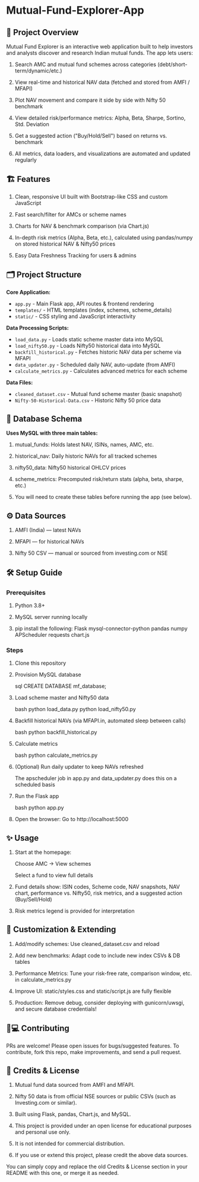 # Mutual-Fund-Explorer-App

## 🚀 Project Overview
Mutual Fund Explorer is an interactive web application built to help investors and analysts discover and research Indian mutual funds. The app lets users:

1. Search AMC and mutual fund schemes across categories (debt/short-term/dynamic/etc.)

2. View real-time and historical NAV data (fetched and stored from AMFI / MFAPI)

3. Plot NAV movement and compare it side by side with Nifty 50 benchmark

4. View detailed risk/performance metrics: Alpha, Beta, Sharpe, Sortino, Std. Deviation

5. Get a suggested action ("Buy/Hold/Sell") based on returns vs. benchmark

6. All metrics, data loaders, and visualizations are automated and updated regularly

## 🏗️ Features
1. Clean, responsive UI built with Bootstrap-like CSS and custom JavaScript

2. Fast search/filter for AMCs or scheme names

3. Charts for NAV & benchmark comparison (via Chart.js)

4. In-depth risk metrics (Alpha, Beta, etc.), calculated using pandas/numpy on stored historical NAV & Nifty50 prices

5. Easy Data Freshness Tracking for users & admins

## 🗂️ Project Structure
**Core Application:**
- `app.py` - Main Flask app, API routes & frontend rendering
- `templates/` - HTML templates (index, schemes, scheme_details)
- `static/` - CSS styling and JavaScript interactivity

**Data Processing Scripts:**
- `load_data.py` - Loads static scheme master data into MySQL
- `load_nifty50.py` - Loads Nifty50 historical data into MySQL
- `backfill_historical.py` - Fetches historic NAV data per scheme via MFAPI
- `data_updater.py` - Scheduled daily NAV, auto-update (from AMFI)
- `calculate_metrics.py` - Calculates advanced metrics for each scheme

**Data Files:**
- `cleaned_dataset.csv` - Mutual fund scheme master (basic snapshot)
- `Nifty-50-Historical-Data.csv` - Historic Nifty 50 price data

## 💾 Database Schema
**Uses MySQL with three main tables:**

1. mutual_funds: Holds latest NAV, ISINs, names, AMC, etc.

2. historical_nav: Daily historic NAVs for all tracked schemes

3. nifty50_data: Nifty50 historical OHLCV prices

4. scheme_metrics: Precomputed risk/return stats (alpha, beta, sharpe, etc.)

5. You will need to create these tables before running the app (see below).

## ⚙️ Data Sources
1. AMFI (India) — latest NAVs

2. MFAPI — for historical NAVs

3. Nifty 50 CSV — manual or sourced from investing.com or NSE

## 🛠️ Setup Guide
### Prerequisites
1. Python 3.8+

2. MySQL server running locally

3. pip install the following:
    Flask mysql-connector-python pandas numpy APScheduler requests chart.js

### Steps
1. Clone this repository

2. Provision MySQL database

    sql
    CREATE DATABASE mf_database;
3. Load scheme master and Nifty50 data

    bash
    python load_data.py
    python load_nifty50.py
4. Backfill historical NAVs (via MFAPI.in, automated sleep between calls)

    bash
    python backfill_historical.py
5. Calculate metrics

    bash
    python calculate_metrics.py
6. (Optional) Run daily updater to keep NAVs refreshed

    The apscheduler job in app.py and data_updater.py does this on a scheduled basis

7. Run the Flask app

    bash
    python app.py
8. Open the browser:
    Go to http://localhost:5000

## ✨ Usage
1. Start at the homepage:

    Choose AMC → View schemes
    
    Select a fund to view full details

2. Fund details show: ISIN codes, Scheme code, NAV snapshots, NAV chart, performance vs. Nifty50, risk metrics, and a suggested action (Buy/Sell/Hold)

3. Risk metrics legend is provided for interpretation

## 📁 Customization & Extending
1. Add/modify schemes: Use cleaned_dataset.csv and reload

2. Add new benchmarks: Adapt code to include new index CSVs & DB tables

3. Performance Metrics: Tune your risk-free rate, comparison window, etc. in calculate_metrics.py

4. Improve UI: static/styles.css and static/script.js are fully flexible

5. Production: Remove debug, consider deploying with gunicorn/uwsgi, and secure database credentials!

## 🧑💻 Contributing
PRs are welcome! Please open issues for bugs/suggested features.
To contribute, fork this repo, make improvements, and send a pull request.

## 📢 Credits & License
1. Mutual fund data sourced from AMFI and MFAPI.

2. Nifty 50 data is from official NSE sources or public CSVs (such as Investing.com or similar).

3. Built using Flask, pandas, Chart.js, and MySQL.

4. This project is provided under an open license for educational purposes and personal use only.
   
5. It is not intended for commercial distribution.

6. If you use or extend this project, please credit the above data sources.

You can simply copy and replace the old Credits & License section in your README with this one, or merge it as needed.
